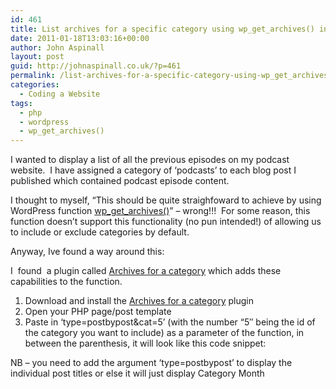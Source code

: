 ```yaml
---
id: 461
title: List archives for a specific category using wp_get_archives() in WordPress
date: 2011-01-18T13:03:16+00:00
author: John Aspinall
layout: post
guid: http://johnaspinall.co.uk/?p=461
permalink: /list-archives-for-a-specific-category-using-wp_get_archives-in-wordpress/
categories:
  - Coding a Website
tags:
  - php
  - wordpress
  - wp_get_archives()
---
```

I wanted to display a list of all the previous episodes on my podcast website.  I have assigned a category of &#8216;podcasts&#8217; to each blog post I published which contained podcast episode content.

I thought to myself, &#8220;This should be quite straighfoward to achieve by using WordPress function [wp\_get\_archives()](http://codex.wordpress.org/Function_Reference/wp_get_archives)&#8221; &#8211; wrong!!!  For some reason, this function doesn&#8217;t support this functionality (no pun intended!) of allowing us to include or exclude categories by default.

Anyway, Ive found a way around this:

<!--more-->

I  found  a plugin called [Archives for a category](http://kwebble.com/blog/2007_08_15/archives_for_a_category) which adds these capabilities to the function.

  1. Download and install the [Archives for a category](http://kwebble.com/blog/2007_08_15/archives_for_a_category) plugin
  2. Open your PHP page/post template
  3. Paste in &#8216;type=postbypost&cat=5&#8217; (with the number “5″ being the id of the category you want to include) as a parameter of the function, in between the parenthesis, it will look like this code snippet: <!--WCS[3]-->

NB &#8211; you need to add the argument &#8216;type=postbypost&#8217; to display the individual post titles or else it will just display Category Month